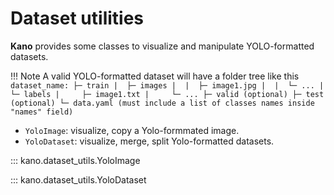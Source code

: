 # Dataset utilities

**Kano** provides some classes to visualize and manipulate YOLO-formatted datasets.

!!! Note
    A valid YOLO-formatted dataset will have a folder tree like this
    ```
        dataset_name:
        ├─ train
        |  ├─ images
        |  |  ├─ image1.jpg
        |  |  └─ ...
        |  └─ labels
        |     ├─ image1.txt
        |     └─ ...
        ├─ valid (optional)
        ├─ test (optional)
        └─ data.yaml (must include a list of classes names inside "names" field)
    ```


- `YoloImage`: visualize, copy a Yolo-formmated image.
- `YoloDataset`: visualize, merge, split Yolo-formatted datasets.


::: kano.dataset_utils.YoloImage

::: kano.dataset_utils.YoloDataset
